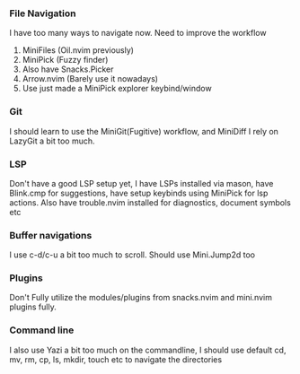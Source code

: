 ### File Navigation

I have too many ways to navigate now. Need to improve the workflow

1. MiniFiles (Oil.nvim previously)
2. MiniPick (Fuzzy finder)
3. Also have Snacks.Picker
4. Arrow.nvim (Barely use it nowadays)
5. Use just made a MiniPick explorer keybind/window

### Git

I should learn to use the MiniGit(Fugitive) workflow, and MiniDiff
I rely on LazyGit a bit too much.

### LSP

Don't have a good LSP setup yet, I have LSPs installed via mason, have Blink.cmp
for suggestions, have setup keybinds using MiniPick for lsp actions. Also have
trouble.nvim installed for diagnostics, document symbols etc

### Buffer navigations

I use c-d/c-u a bit too much to scroll. Should use Mini.Jump2d too

### Plugins

Don't Fully utilize the modules/plugins from snacks.nvim and mini.nvim plugins
fully.

### Command line

I also use Yazi a bit too much on the commandline, I should use default cd, mv,
rm, cp, ls, mkdir, touch etc to navigate the directories
